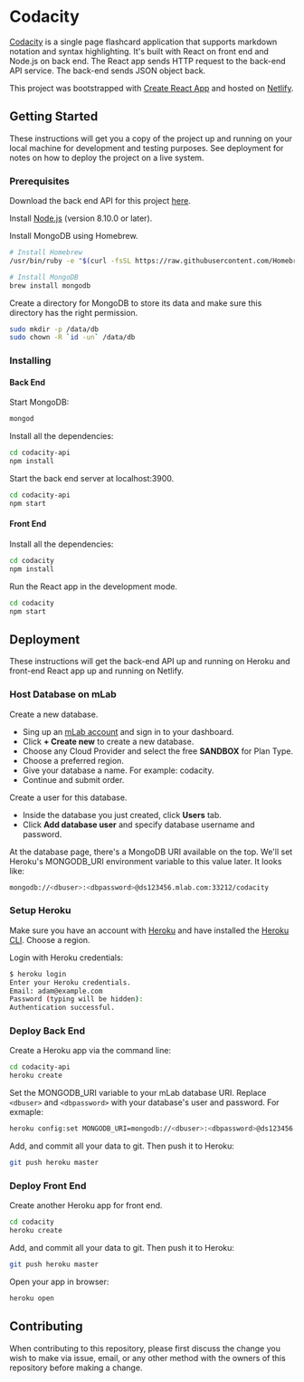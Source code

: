 # Codacity

[Codacity](https://codacity.netlify.com) is a single page flashcard application that supports markdown notation and syntax highlighting. It's built with React on front
end and Node.js on back end. The React app sends HTTP request to the back-end API
service. The back-end sends JSON object back.

This project was bootstrapped with [Create React App](https://github.com/facebook/create-react-app) and hosted on [Netlify](https://www.netlify.com/).

## Getting Started

These instructions will get you a copy of the project up and running on your local
machine for development and testing purposes. See deployment for notes on how to
deploy the project on a live system.

### Prerequisites

Download the back end API for this project [here](https://github.com/ChloeLiang/codacity-api).

Install [Node.js](https://nodejs.org/en/) (version 8.10.0 or later).

Install MongoDB using Homebrew.

```bash
# Install Homebrew
/usr/bin/ruby -e "$(curl -fsSL https://raw.githubusercontent.com/Homebrew/install/master/install)"

# Install MongoDB
brew install mongodb
```

Create a directory for MongoDB to store its data and make sure this directory has the right permission.

```bash
sudo mkdir -p /data/db
sudo chown -R `id -un` /data/db
```

### Installing

#### Back End

Start MongoDB:

```bash
mongod
```

Install all the dependencies:

```bash
cd codacity-api
npm install
```

Start the back end server at localhost:3900.

```bash
cd codacity-api
npm start
```

#### Front End

Install all the dependencies:

```bash
cd codacity
npm install
```

Run the React app in the development mode.

```bash
cd codacity
npm start
```

## Deployment

These instructions will get the back-end API up and running on Heroku and front-end
React app up and running on Netlify.

### Host Database on mLab

Create a new database.

- Sing up an [mLab account](https://mlab.com/) and sign in to your dashboard.
- Click **+ Create new** to create a new database.
- Choose any Cloud Provider and select the free **SANDBOX** for Plan Type.
- Choose a preferred region.
- Give your database a name. For example: codacity.
- Continue and submit order.

Create a user for this database.

- Inside the database you just created, click **Users** tab.
- Click **Add database user** and specify database username and password.

At the database page, there's a MongoDB URI available on the top. We'll set Heroku's
MONGODB_URI environment variable to this value later. It looks like:

```bash
mongodb://<dbuser>:<dbpassword>@ds123456.mlab.com:33212/codacity
```

### Setup Heroku

Make sure you have an account with [Heroku](https://www.heroku.com/) and have installed
the [Heroku CLI](https://devcenter.heroku.com/articles/heroku-cli). Choose a region.

Login with Heroku credentials:

```bash
$ heroku login
Enter your Heroku credentials.
Email: adam@example.com
Password (typing will be hidden):
Authentication successful.
```

### Deploy Back End

Create a Heroku app via the command line:

```bash
cd codacity-api
heroku create
```

Set the MONGODB_URI variable to your mLab database URI. Replace `<dbuser>` and
`<dbpassword>` with your database's user and password. For exmaple:

```bash
heroku config:set MONGODB_URI=mongodb://<dbuser>:<dbpassword>@ds123456.mlab.com:33212/codacity
```

Add, and commit all your data to git. Then push it to Heroku:

```bash
git push heroku master
```

### Deploy Front End

Create another Heroku app for front end.

```bash
cd codacity
heroku create
```

Add, and commit all your data to git. Then push it to Heroku:

```bash
git push heroku master
```

Open your app in browser:

```bash
heroku open
```

## Contributing

When contributing to this repository, please first discuss the change you wish to
make via issue, email, or any other method with the owners of this repository
before making a change.
